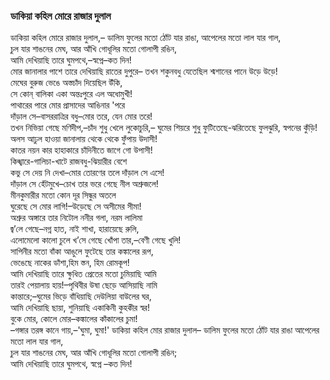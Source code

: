 ### ডাকিয়া কহিল মোরে রাজার দুলাল

ডাকিয়া কহিল মোরে রাজার দুলাল,– 
ডালিম ফুলের মতো ঠোঁট যার রাঙা, আপেলের মতো লাল যার গাল,  
চুল যার শাঙনের মেঘ, আর আঁখি গোধূলির মতো গোলাপী রঙিন,  
আমি দেখিয়াছি তারে ঘুমপথে,–স্বপ্নে–কত দিন!  
মোর জানালার পাশে তারে দেখিয়াছি রাতের দুপুরে– 
তখন শকুনবধু যেতেছিল শ্মশানের পানে উড়ে উড়ে!  
মেঘের বুরুজ ভেঙে অস্তচাঁদ দিয়েছিল উঁকি,  
সে কোন্‌ বালিকা ‌একা অন্তঃপুরে এল অধোমুখী!  
পাথারের পারে মোর প্রাসাদের আঙিনার 'পরে  
দাঁড়াল সে–বাসররাত্রির বধু–মোর তরে, যেন মোর তরে!  
তখন নিভিয়া গেছে মণিদীপ,–চাঁদ শুধু খেলে লুকোচুরি,– 
ঘুমের শিয়রে শুধু ফুটিতেছে-ঝরিতেছে ফুলঝুরি, স্বপনের কুঁড়ি!  
অলস আঢুল হাওয়া জানালায় থেকে থেকে ফুঁপায় উদাসী!  
কাতর নয়ন কার হাহাকারে চাঁদিনীতে জাগে গো উপাসী!  
কিঙ্খারে-গালিচা-খাটে রাজবধু-ঝিয়ারীর বেশে  
কভু সে দেয় নি দেখা–মোর তোরণের তলে দাঁড়াল সে এসে!  
দাঁড়াল সে হেঁটমুখে–চোখ তার ভরে গেছে নীল অশ্রুজলে!  
মীনকুমারীর মতো কোন দূর সিন্ধুর অতলে  
ঘুরেছে সে মোর লাগি!–উড়েছে সে অসীমের সীমা!  
অশ্রুর অঙ্গারে তার নিটোল ননীর গলা, নরম লালিমা  
জ্ব’লে গেছে–নগ্ন হাত, নাই শাখা, হারায়েছে রুলি,  
এলোমেলো কালো চুলে খ’সে গেছে খোঁপা তার,–বেণী গেছে খুলি!  
সাপিনীর মতো বাঁকা আঙুলে ফুটেছে তার কঙ্কালের রূপ,  
ভেঙেছে নাকের ডাঁশা,হিম স্তন, হিম রোমকূপ!  
আমি দেখিয়াছি তারে ক্ষুধিত প্রেতের মতো চুমিয়াছি আমি  
তারই পেয়ালায় হায়!–পৃথিবীর উষা ছেড়ে আসিয়াছি নামি  
কান্তারে;–ঘুমের ভিড়ে বাঁধিয়াছি দেউলিয়া বাউলের ঘর,  
আমি দেখিয়াছি ছায়া, শুনিয়াছি একাকিনী কুহকীর স্বর!  
বুকে মোর, কোলে মোর–কঙ্কালের কাঁকালের চুমা!  
–গঙ্গার তরঙ্গ কানে গায়,–'ঘুমা, ঘুমা!'
ডাকিয়া কহিল মোর রাজার দুলাল– 
ডালিম ফুলের মতো ঠোঁট যার রাঙা আপেলের মতো লাল যার গাল,  
চুল যার শাঙনের মেঘ, আর আঁখি গোধূলির মতো গোলাপী রঙিন;  
আমি দেখিয়াছি তারে ঘুমপথে, স্বপ্নে –কত দিন!
